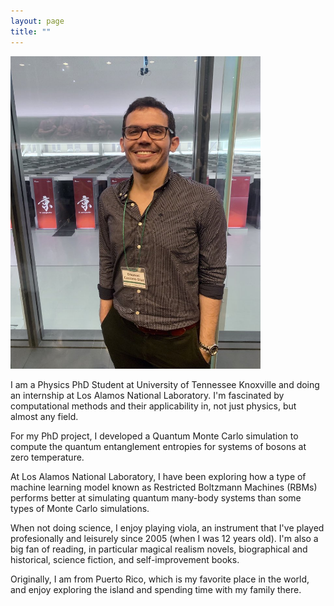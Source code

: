 ```yaml
---
layout: page
title: ""
---
```


<img src="/files/rikken.jpeg" alt="At K-Computer in Kobe, Japan" style="width:400px;height:500px;">


I am a Physics PhD Student at University of Tennessee Knoxville and doing an internship at Los Alamos National Laboratory. I'm fascinated by computational methods and their applicability in, not just physics, but almost any field.

For my PhD project, I developed a Quantum Monte Carlo simulation to compute the quantum entanglement entropies for systems of bosons at zero temperature.

At Los Alamos National Laboratory, I have been exploring how a type of machine learning model known as Restricted Boltzmann Machines (RBMs) performs better at simulating quantum many-body systems than some types of Monte Carlo simulations.

When not doing science, I enjoy playing viola, an instrument that I've played profesionally and leisurely since 2005 (when I was 12 years old). I'm also a big fan of reading, in particular magical realism novels, biographical and historical, science fiction, and self-improvement books.

Originally, I am from Puerto Rico, which is my favorite place in the world, and enjoy exploring the island and spending time with my family there.
